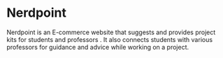 # Nerdpoint
Nerdpoint is an E-commerce website that suggests and provides project kits for students and professors . It also connects students with various professors for guidance and advice while working on a project.
